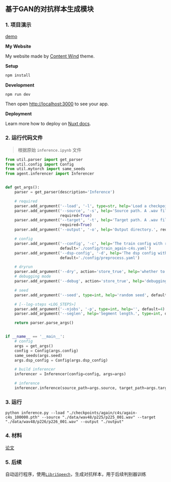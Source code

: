 ## 基于GAN的对抗样本生成模块

### 1. 项目演示

[demo](./demo)

**My Website**

My website made by [Content Wind](https://content-wind.nuxt.space) theme.

**Setup**

```bash
npm install
```

**Development**

```bash
npm run dev
```

Then open [http://localhost:3000](http://localhost:3000) to see your app.

**Deployment**

Learn more how to deploy on [Nuxt docs](https://nuxt.com/docs/getting-started/deployment).

### 2. 运行代码文件

> 根据原始 `inference.ipynb` 文件

```python
from util.parser import get_parser
from util.config import Config
from util.mytorch import same_seeds
from agent.inferencer import Inferencer


def get_args():
    parser = get_parser(description='Inference')

    # required
    parser.add_argument('--load', '-l', type=str, help='Load a checkpoint.', required=True)
    parser.add_argument('--source', '-s', help='Source path. A .wav file or a directory containing .wav files.',
                        required=True)
    parser.add_argument('--target', '-t', help='Target path. A .wav file or a directory containing .wav files.',
                        required=True)
    parser.add_argument('--output', '-o', help='Output directory.', required=True)

    # config
    parser.add_argument('--config', '-c', help='The train config with respect to the model resumed.',
                        default='./config/train_again-c4s.yaml')
    parser.add_argument('--dsp-config', '-d', help='The dsp config with respect to the training data.',
                        default='./config/preprocess.yaml')

    # dryrun
    parser.add_argument('--dry', action='store_true', help='whether to dry run')
    # debugging mode
    parser.add_argument('--debug', action='store_true', help='debugging mode')

    # seed
    parser.add_argument('--seed', type=int, help='random seed', default=961998)

    # [--log-steps <LOG_STEPS>]
    parser.add_argument('--njobs', '-p', type=int, help='', default=4)
    parser.add_argument('--seglen', help='Segment length.', type=int, default=None)

    return parser.parse_args()


if __name__ == '__main__':
    # config
    args = get_args()
    config = Config(args.config)
    same_seeds(args.seed)
    args.dsp_config = Config(args.dsp_config)

    # build inferencer
    inferencer = Inferencer(config=config, args=args)

    # inference
    inferencer.inference(source_path=args.source, target_path=args.target, out_path=args.output, seglen=args.seglen)
```

### 3. 运行

```
python inference.py --load "./checkpoints/again/c4s/again-c4s_100000.pth" --source "./data/wav48/p225/p225_001.wav" --target "./data/wav48/p226/p226_001.wav" --output "./output"
```

### 4. 材料

[论文](https://arxiv.org/abs/2011.00316)

### 5. 后续

自动运行程序，使用[`LibriSpeech`](http://www.openslr.org/12/)，生成对抗样本，用于后续判别器训练

